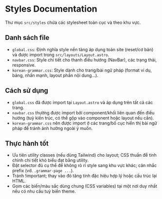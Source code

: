 # Styles Documentation

Thư mục `src/styles` chứa các stylesheet toàn cục và theo khu vực.

## Danh sách file
- `global.css`: Định nghĩa style nền tảng áp dụng toàn site (reset/cơ bản) và được import trong `src/layouts/Layout.astro`.
- `navbar.css`: Style chi tiết cho thanh điều hướng (NavBar), các trạng thái, responsive.
- `korean-grammar.css`: Style dành cho trang/bài ngữ pháp (format ví dụ, bảng, nhấn mạnh, layout phần nội dung...).

## Cách sử dụng
- `global.css` đã được import tại `Layout.astro` và áp dụng trên tất cả các trang.
- `navbar.css` thường được import bởi component/khối liên quan đến điều hướng (tuỳ kiến trúc, có thể gộp vào component hoặc layout nếu cần).
- `korean-grammar.css` nên được import ở các trang/bố cục hiển thị bài ngữ pháp để tránh ảnh hưởng ngoài ý muốn.

## Thực hành tốt
- Ưu tiên utility classes (nếu dùng Tailwind) cho layout; CSS thuần để tinh chỉnh chi tiết khó biểu đạt bằng utility.
- Đặt selector đủ cụ thể để không rò rỉ style sang khu vực khác; cân nhắc prefix (vd. `.grammar-page ...`).
- Tránh !important; thay vào đó tăng tính đặc hiệu hợp lý hoặc cấu trúc lại HTML.
- Gom các biến/màu sắc dùng chung (CSS variables) tại một nơi duy nhất nếu có nhu cầu tuỳ biến theme.
